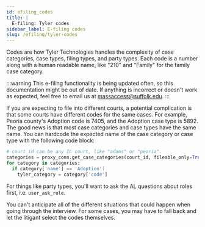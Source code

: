 ```yaml
---
id: efiling_codes
title: |
  E-filing: Tyler codes
sidebar_label: E-filing codes
slug: /efiling/tyler-codes
---
```


Codes are how Tyler Technologies handles the complexity of case categories,
case types, filing types, and party types. Each code is a number along with
a human readable name, like "210" and "Family" for the family case category.

:::warning
This e-filing functionality is being updated often, so this documentation might be out of date.
If anything is incorrect or doesn't work as expected, feel free to email us at
[massaccess@suffolk.edu](mailto:massaccess@suffolk.edu).
:::

If you are expecting to file into different courts, a potential complication is that some courts have different codes for the same cases.
For example, Peoria county's Adoption code is 7405, and the Adoption case type is 5892.
The good news is that most case categories and case types have the same name. You can hardcode the expected name of the case category or case type with
the following code block:

```python
# court_id can be any IL court, like "adams" or "peoria".
categories = proxy_conn.get_case_categories(court_id, fileable_only=True, timing='Initial')
for category in categories:
  if category['name'] == 'Adoption':
    tyler_category = category['code']
```

For things like party types, you'll want to ask the AL questions about roles first, i.e. `user_ask_role`.

You can't anticipate all of the different situations that could happen when going through the interview. For some cases, you may have to fall back and let the litigant select the codes themselves.
